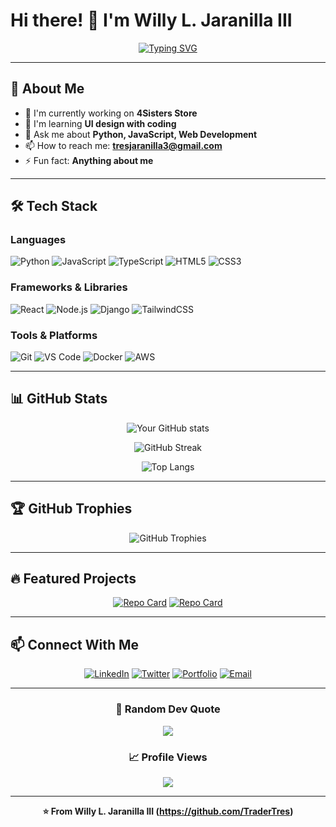 # Hi there! 👋 I'm Willy L. Jaranilla III

<div align="center">
  
[![Typing SVG](https://readme-typing-svg.demolab.com?font=Fira+Code&weight=600&size=28&duration=3000&pause=1000&color=6366F1&center=true&vCenter=true&width=600&lines=Full+Stack+Developer;Problem+Solver;Tech+Enthusiast;Always+Learning+New+Things)](https://git.io/typing-svg)

</div>

---

## 🚀 About Me

- 🔭 I'm currently working on **4Sisters Store**
- 🌱 I'm learning **UI design with coding**
- 💬 Ask me about **Python, JavaScript, Web Development**
- 📫 How to reach me: **tresjaranilla3@gmail.com**
- ⚡ Fun fact: **Anything about me**

---

## 🛠️ Tech Stack

### Languages
![Python](https://img.shields.io/badge/Python-3776AB?style=for-the-badge&logo=python&logoColor=white)
![JavaScript](https://img.shields.io/badge/JavaScript-F7DF1E?style=for-the-badge&logo=javascript&logoColor=black)
![TypeScript](https://img.shields.io/badge/TypeScript-007ACC?style=for-the-badge&logo=typescript&logoColor=white)
![HTML5](https://img.shields.io/badge/HTML5-E34F26?style=for-the-badge&logo=html5&logoColor=white)
![CSS3](https://img.shields.io/badge/CSS3-1572B6?style=for-the-badge&logo=css3&logoColor=white)

### Frameworks & Libraries
![React](https://img.shields.io/badge/React-20232A?style=for-the-badge&logo=react&logoColor=61DAFB)
![Node.js](https://img.shields.io/badge/Node.js-43853D?style=for-the-badge&logo=node.js&logoColor=white)
![Django](https://img.shields.io/badge/Django-092E20?style=for-the-badge&logo=django&logoColor=white)
![TailwindCSS](https://img.shields.io/badge/Tailwind_CSS-38B2AC?style=for-the-badge&logo=tailwind-css&logoColor=white)

### Tools & Platforms
![Git](https://img.shields.io/badge/Git-F05032?style=for-the-badge&logo=git&logoColor=white)
![VS Code](https://img.shields.io/badge/VS_Code-007ACC?style=for-the-badge&logo=visual-studio-code&logoColor=white)
![Docker](https://img.shields.io/badge/Docker-2496ED?style=for-the-badge&logo=docker&logoColor=white)
![AWS](https://img.shields.io/badge/AWS-232F3E?style=for-the-badge&logo=amazon-aws&logoColor=white)

---

## 📊 GitHub Stats

<div align="center">
  
![Your GitHub stats](https://github-readme-stats.vercel.app/api?username=TraderTres&show_icons=true&theme=tokyonight&hide_border=true&count_private=true)

![GitHub Streak](https://github-readme-streak-stats.herokuapp.com/?user=TraderTres&theme=tokyonight&hide_border=true)

![Top Langs](https://github-readme-stats.vercel.app/api/top-langs/?username=TraderTres&layout=compact&theme=tokyonight&hide_border=true)

</div>

---

## 🏆 GitHub Trophies

<div align="center">
  
![GitHub Trophies](https://github-profile-trophy.vercel.app/?username=TraderTres&theme=tokyonight&no-frame=true&no-bg=true&margin-w=4&row=1)

</div>

---

## 🔥 Featured Projects

<div align="center">

[![Repo Card](https://github-readme-stats.vercel.app/api/pin/?username=TraderTres&repo=4sisters-store&theme=tokyonight&hide_border=true)](https://github.com/TraderTres/4sisters-store)
[![Repo Card](https://github-readme-stats.vercel.app/api/pin/?username=TraderTres&repo=portfolio&theme=tokyonight&hide_border=true)](https://github.com/TraderTres/portfolio)

</div>

---

## 📫 Connect With Me

<div align="center">
  
[![LinkedIn](https://img.shields.io/badge/LinkedIn-0077B5?style=for-the-badge&logo=linkedin&logoColor=white)](https://linkedin.com/in/willy-jaranilla)
[![Twitter](https://img.shields.io/badge/Twitter-1DA1F2?style=for-the-badge&logo=twitter&logoColor=white)](https://twitter.com/TraderTres)
[![Portfolio](https://img.shields.io/badge/Portfolio-FF5722?style=for-the-badge&logo=google-chrome&logoColor=white)](https://tradertres.github.io)
[![Email](https://img.shields.io/badge/Email-D14836?style=for-the-badge&logo=gmail&logoColor=white)](mailto:tresjaranilla3@gmail.com)

</div>

---

<div align="center">
  
### 💭 Random Dev Quote
![](https://quotes-github-readme.vercel.app/api?type=horizontal&theme=tokyonight)

### 📈 Profile Views
![](https://komarev.com/ghpvc/?username=TraderTres&color=blueviolet&style=for-the-badge)

</div>

---

<div align="center">
  
**⭐️ From Willy L. Jaranilla III (https://github.com/TraderTres)**

</div>
